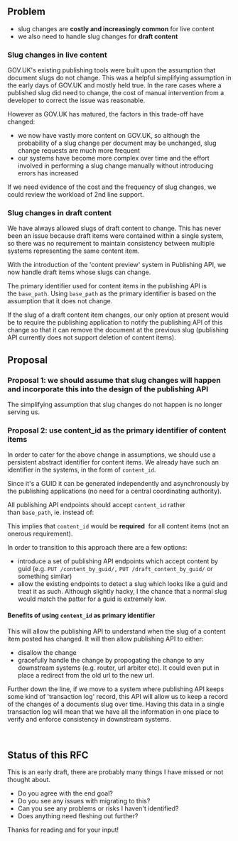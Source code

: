 ## **Problem**

- slug changes are **costly and increasingly common** for live content
- we also need to handle slug changes for **draft content**

### Slug changes in live content

GOV.UK's existing publishing tools were built upon the assumption that document slugs do not change. This was a helpful simplifying assumption in the early days of GOV.UK and mostly held true. In the rare cases where a published slug did need to change, the cost of manual intervention from a developer to correct the issue was reasonable.

However as GOV.UK has matured, the factors in this trade-off have changed:

- we now have vastly more content on GOV.UK, so although the probability of a slug change per document may be unchanged, slug change requests are much more frequent
- our systems have become more complex over time and the effort involved in performing a slug change manually without introducing errors has increased

If we need evidence of the cost and the frequency of slug changes, we could review the workload of 2nd line support.

### Slug changes in draft content

We have always allowed slugs of draft content to change. This has never been an issue because draft items were contained within a single system, so there was no requirement to maintain consistency between multiple systems representing the same content item.

With the introduction of the 'content preview' system in Publishing API, we now handle draft items whose slugs can change.&nbsp;

The primary identifier used for content items in the publishing API is the&nbsp;`base_path`. Using&nbsp;`base_path` as the primary identifier is based on the assumption that it does not change.

If the slug of a draft content item changes, our only option at present would be to&nbsp;require the publishing application to notify the publishing API of this change so that it can remove the document at the previous slug (publishing API currently does not support deletion of content items).

## **Proposal**

### **Proposal 1: we should assume that slug changes will happen and incorporate this into the design of the publishing API**

The simplifying assumption that slug changes do not happen is no longer serving us.

### **Proposal 2: use content\_id as the primary identifier of content items**

In order to cater for the above change in assumptions, we should use a persistent abstract identifier for content items. We already have such an identifier in the systems, in the form of&nbsp;`content_id`.&nbsp;

Since&nbsp;it's a GUID it can be generated independently and asynchronously by the publishing applications (no need for a central coordinating authority).

All publishing API endpoints should accept&nbsp;`content_id` rather than&nbsp;`base_path`, ie. instead of:

This implies that&nbsp;`content_id` would be **required** &nbsp;for all content items (not an onerous requirement).

In order to transition to this approach there are a few options:

- introduce a set of publishing API endpoints which accept content by guid (e.g.&nbsp;`PUT /content_by_guid/,`&nbsp;`PUT /draft_content_by_guid/` or something similar)
- allow the existing endpoints to detect a slug which looks like a guid and treat it as such. Although slightly hacky, I the chance that a normal slug would match the patter for a guid is extremely low.

#### Benefits of using `content_id`&nbsp;as primary identifier

This will allow the publishing API to understand when the slug of a content item posted has changed. It will then allow publishing API to either:

- disallow the change
- gracefully handle the change by propogating the change to any downstream systems (e.g. router, url arbiter etc). It could even put in place a redirect from the old url to the new url.

Further down the line, if we move to a system where publishing API keeps some kind of 'transaction log' record, this API will allow us to keep a record of the changes of a documents slug over time. Having this data in a single transaction log will mean that we have all the information in one place to verify and enforce consistency in downstream systems.

&nbsp;

## Status of this RFC

This is an early draft, there are probably many things I have missed or not thought about.

- Do you agree with the end goal?
- Do you see any issues with migrating to this?
- Can you see any problems or risks I haven't identified?  
- Does anything need fleshing out further?

Thanks for reading and for your input!

&nbsp;

&nbsp;

&nbsp;

&nbsp;

&nbsp;

&nbsp;

&nbsp;

&nbsp;

